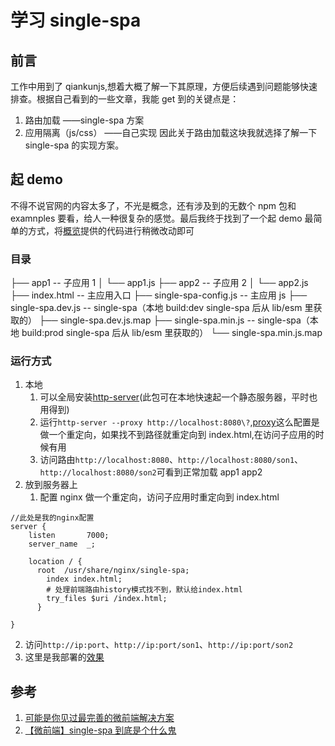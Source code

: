 # 学习 single-spa

## 前言

工作中用到了 qiankunjs,想着大概了解一下其原理，方便后续遇到问题能够快速排查。根据自己看到的一些文章，我能 get 到的关键点是：

1. 路由加载 ——single-spa 方案
2. 应用隔离（js/css） ——自己实现
   因此关于路由加载这块我就选择了解一下 single-spa 的实现方案。

## 起 demo

不得不说官网的内容太多了，不光是概念，还有涉及到的无数个 npm 包和 examnples 要看，给人一种很复杂的感觉。最后我终于找到了一个起 demo 最简单的方式，将[概览](https://zh-hans.single-spa.js.org/docs/getting-started-overview#%E7%AE%80%E5%8D%95%E7%94%A8%E6%B3%95)提供的代码进行稍微改动即可

### 目录

├── app1 -- 子应用 1
│ └── app1.js
├── app2 -- 子应用 2
│ └── app2.js
├── index.html -- 主应用入口
├── single-spa-config.js -- 主应用 js
├── single-spa.dev.js -- single-spa（本地 build:dev single-spa 后从 lib/esm 里获取的）
├── single-spa.dev.js.map
├── single-spa.min.js -- single-spa（本地 build:prod single-spa 后从 lib/esm 里获取的）
└── single-spa.min.js.map

### 运行方式

1. 本地
   1. 可以全局安装[http-server](https://www.npmjs.com/package/http-server)(此包可在本地快速起一个静态服务器，平时也用得到)
   2. 运行`http-server --proxy http://localhost:8080\?`,[proxy](https://github.com/http-party/http-server#catch-all-redirect)这么配置是做一个重定向，如果找不到路径就重定向到 index.html,在访问子应用的时候有用
   3. 访问路由`http://localhost:8080`、`http://localhost:8080/son1`、`http://localhost:8080/son2`可看到正常加载 app1 app2
2. 放到服务器上
   1. 配置 nginx 做一个重定向，访问子应用时重定向到 index.html

```
//此处是我的nginx配置
server {
    listen       7000;
    server_name  _;

    location / {
   	  root	/usr/share/nginx/single-spa;
	    index index.html;
	    # 处理前端路由history模式找不到，默认给index.html
	    try_files $uri /index.html;
	  }

}
```

2.  访问`http://ip:port`、`http://ip:port/son1`、`http://ip:port/son2`
3.  这里是我部署的[效果](http://139.196.89.228:7000)

## 参考

1. [可能是你见过最完善的微前端解决方案](https://zhuanlan.zhihu.com/p/78362028)
2. [【微前端】single-spa 到底是个什么鬼](https://zhuanlan.zhihu.com/p/378346507)
